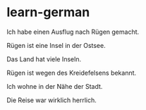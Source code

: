 # learn-german

Ich habe einen Ausflug nach Rügen gemacht.

Rügen ist eine Insel in der Ostsee.

Das Land hat viele Inseln.

Rügen ist wegen des Kreidefelsens bekannt.

Ich wohne in der Nähe der Stadt.

Die Reise war wirklich herrlich.
